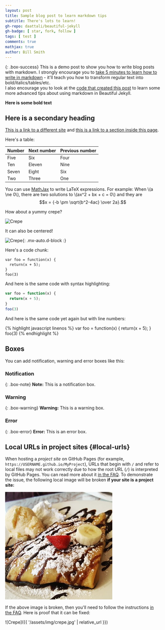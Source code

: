 ```yaml
---
layout: post
title: Sample blog post to learn markdown tips
subtitle: There's lots to learn!
gh-repo: daattali/beautiful-jekyll
gh-badge: [ star, fork, follow ]
tags: [ test ]
comments: true
mathjax: true
author: Bill Smith
---
```


{: .box-success}
This is a demo post to show you how to write blog posts with markdown. I strongly encourage you
to [take 5 minutes to learn how to write in markdown](https://markdowntutorial.com/) - it'll teach you how to transform
regular text into bold/italics/tables/etc.<br/>I also encourage you to look at
the [code that created this post](https://raw.githubusercontent.com/daattali/beautiful-jekyll/master/_posts/2020-02-28-sample-markdown.md)
to learn some more advanced tips about using markdown in Beautiful Jekyll.

**Here is some bold text**

## Here is a secondary heading

[This is a link to a different site](https://deanattali.com/)
and [this is a link to a section inside this page](#local-urls).

Here's a table:

| Number | Next number | Previous number |
|:-------|:------------|:----------------|
| Five   | Six         | Four            |
| Ten    | Eleven      | Nine            |
| Seven  | Eight       | Six             |
| Two    | Three       | One             |

You can use [MathJax](https://www.mathjax.org/) to write LaTeX expressions. For example:
When \\(a \ne 0\\), there are two solutions to \\(ax^2 + bx + c = 0\\) and they
are $$x = {-b \pm \sqrt{b^2-4ac} \over 2a}.$$

How about a yummy crepe?

![Crepe](https://beautifuljekyll.com/assets/img/crepe.jpg)

It can also be centered!

![Crepe](https://beautifuljekyll.com/assets/img/crepe.jpg){: .mx-auto.d-block :}

Here's a code chunk:

~~~
var foo = function(x) {
  return(x + 5);
}
foo(3)
~~~

And here is the same code with syntax highlighting:

```javascript
var foo = function(x) {
  return(x + 5);
}
foo(3)
```

And here is the same code yet again but with line numbers:

{% highlight javascript linenos %}
var foo = function(x) {
return(x + 5);
}
foo(3)
{% endhighlight %}

## Boxes

You can add notification, warning and error boxes like this:

### Notification

{: .box-note}
**Note:** This is a notification box.

### Warning

{: .box-warning}
**Warning:** This is a warning box.

### Error

{: .box-error}
**Error:** This is an error box.

## Local URLs in project sites {#local-urls}

When hosting a *project site* on GitHub Pages (for example, `https://USERNAME.github.io/MyProject`), URLs that begin
with `/` and refer to local files may not work correctly due to how the root URL (`/`) is interpreted by GitHub Pages.
You can read more about it [in the FAQ](https://beautifuljekyll.com/faq/#links-in-project-page). To demonstrate the
issue, the following local image will be broken **if your site is a project site:**

![Crepe](/assets/img/crepe.jpg)

If the above image is broken, then you'll need to follow the
instructions [in the FAQ](https://beautifuljekyll.com/faq/#links-in-project-page). Here is proof that it can be fixed:

![Crepe]({{ '/assets/img/crepe.jpg' | relative_url }})
